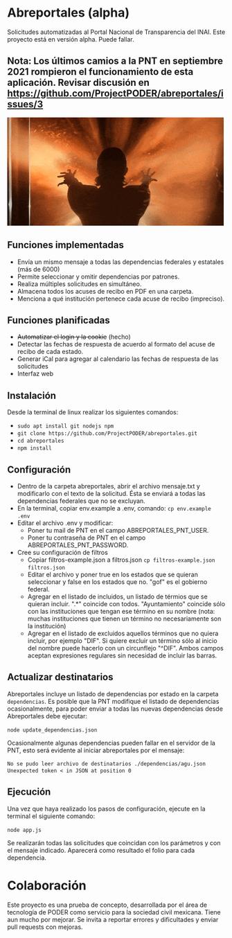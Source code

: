 # Abreportales (alpha)
Solicitudes automatizadas al Portal Nacional de Transparencia del INAI. Este proyecto está en versión alpha. Puede fallar.

## Nota: Los últimos camios a la PNT en septiembre 2021 rompieron el funcionamiento de esta aplicación. Revisar discusión en https://github.com/ProjectPODER/abreportales/issues/3

![Abreportales](abreportales.gif)

## Funciones implementadas
* Envía un mismo mensaje a todas las dependencias federales y estatales (más de 6000)
* Permite seleccionar y omitir dependencias por patrones.
* Realiza múltiples solicitudes en simultáneo.
* Almacena todos los acuses de recibo en PDF en una carpeta.
* Menciona a qué institución pertenece cada acuse de recibo (impreciso).

## Funciones planificadas
* ~~Automatizar el login y la cookie~~ (hecho)
* Detectar las fechas de respuesta de acuerdo al formato del acuse de recibo de cada estado.
* Generar iCal para agregar al calendario las fechas de respuesta de las solicitudes
* Interfaz web

## Instalación
Desde la terminal de linux realizar los siguientes comandos:
* ```sudo apt install git nodejs npm```
* ```git clone https://github.com/ProjectPODER/abreportales.git```
* ```cd abreportales```
* ```npm install```

## Configuración
* Dentro de la carpeta abreportales, abrir el archivo mensaje.txt y modificarlo con el texto de la solicitud. Ésta se enviará a todas las dependencias federales que no se excluyan.
* En la terminal, copiar env.example a .env, comando: ```cp env.example .env```
* Editar el archivo .env y modificar:
  * Poner tu mail de PNT en el campo ABREPORTALES_PNT_USER.
  * Poner tu contraseña de PNT en el campo ABREPORTALES_PNT_PASSWORD.
* Cree su configuración de filtros
  * Copiar filtros-example.json a filtros.json ```cp filtros-example.json filtros.json```
  * Editar el archivo y poner true en los estados que se quieran seleccionar y false en los estados que no. "gof" es el gobierno federal.
  * Agregar en el listado de incluidos, un listado de térmios que se quieran incluir. ".*" coincide con todos. "Ayuntamiento" coincide sólo con las instituciones que tengan ese término en su nombre (nota: muchas instituciones que tienen un término no necesariamente son la institución)
  * Agregar en el listado de excluidos aquellos términos que no quiera incluir, por ejemplo "DIF". Si quiere excluir un término sólo al inicio del nombre puede hacerlo con un circunflejo "^DIF". Ambos campos aceptan expresiones regulares sin necesidad de incluir las barras.


## Actualizar destinatarios

Abreportales incluye un listado de dependencias por estado en la carpeta `dependencias`. Es posible que la PNT modifique el listado de dependencias ocasionalmente, para poder enviar a todas las nuevas dependencias desde Abreportales debe ejecutar:

```node update_dependencias.json```

Ocasionalmente algunas dependencias pueden fallar en el servidor de la PNT, esto será evidente al iniciar abreportales por el mensaje:

```
No se pudo leer archivo de destinatarios ./dependencias/agu.json Unexpected token < in JSON at position 0
```

## Ejecución

Una vez que haya realizado los pasos de configuración, ejecute en la terminal el siguiente comando:

```node app.js```

Se realizarán todas las solicitudes que coincidan con los parámetros y con el mensaje indicado. Aparecerá como resultado el folio para cada dependencia.


# Colaboración

Este proyecto es una prueba de concepto, desarrollada por el área de tecnología de PODER como servicio para la sociedad civil mexicana. Tiene aun mucho por mejorar. Se invita a reportar errores y dificultades y enviar pull requests con mejoras.
